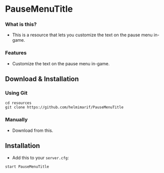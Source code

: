 # PauseMenuTitle

### What is this?

* This is a resource that lets you customize the text on the pause menu in-game.

### Features
- Customize the text on the pause menu in-game.

## Download & Installation

### Using Git
```
cd resources
git clone https://github.com/helmimarif/PauseMenuTitle
```

### Manually
- Download from this.

## Installation
- Add this to your `server.cfg`:

```
start PauseMenuTitle
```
